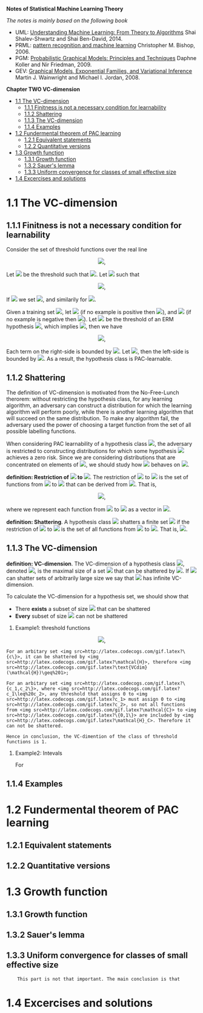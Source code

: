 **Notes of Statistical Machine Learning Theory**

*The notes is mainly based on the following book*

- UML: [Understanding Machine Learning: From Theory to Algorithms](https://www.cs.huji.ac.il/~shais/UnderstandingMachineLearning/understanding-machine-learning-theory-algorithms.pdf)  Shai Shalev-Shwartz and Shai Ben-David, 2014.
- PRML: [pattern recognition and machine learning](http://users.isr.ist.utl.pt/~wurmd/Livros/school/Bishop%20-%20Pattern%20Recognition%20And%20Machine%20Learning%20-%20Springer%20%202006.pdf) Christopher M. Bishop, 2006.
- PGM: [Probabilistic Graphical Models: Principles and Techniques](https://mitpress.mit.edu/books/probabilistic-graphical-models) Daphne Koller and Nir Friedman, 2009.
- GEV: [Graphical Models, Exponential Families, and Variational Inference](https://people.eecs.berkeley.edu/~wainwrig/Papers/WaiJor08_FTML.pdf) Martin J. Wainwright and Michael I. Jordan, 2008.

**Chapter TWO VC-dimension**


- [1.1 The VC-dimension](#11-the-vc-dimension)
  - [1.1.1 Finitness is not a necessary condition for learnability](#111-finitness-is-not-a-necessary-condition-for-learnability)
  - [1.1.2 Shattering](#112-shattering)
  - [1.1.3 The VC-dimension](#113-the-vc-dimension)
  - [1.1.4 Examples](#114-examples)
- [1.2 Fundermental theorem of PAC learning](#12-fundermental-theorem-of-pac-learning)
  - [1.2.1 Equivalent statements](#121-equivalent-statements)
  - [1.2.2 Quantitative versions](#122-quantitative-versions)
- [1.3 Growth function](#13-growth-function)
  - [1.3.1 Growth function](#131-growth-function)
  - [1.3.2 Sauer's lemma](#132-sauers-lemma)
  - [1.3.3 Uniform convergence for classes of small effective size](#133-uniform-convergence-for-classes-of-small-effective-size)
- [1.4 Excercises and solutions](#14-excercises-and-solutions)

# 1.1 The VC-dimension

## 1.1.1 Finitness is not a necessary condition for learnability

Consider the set of threshold functions over the real line

<div align=center>
<img src=http://latex.codecogs.com/gif.latex?\mathcal{H}%3D\{h_a(x)%3D\mathbb{I}_{[x\leq%20a]},a\in\mathbb{R}\}>,
</div align=center>

Let <img src=http://latex.codecogs.com/gif.latex?a^*> be the threshold such that <img src=http://latex.codecogs.com/gif.latex?L_\mathcal{D}(h^*)%3D0>. Let <img src=http://latex.codecogs.com/gif.latex?a_0%3Ca^*%3Ca_1> such that

<div align=center>
<img src=http://latex.codecogs.com/gif.latex?\mathop{\mathbb{P}}\limits_{x\sim\mathcal{D}_x}[x\in(a_0,a^*)]%3D\mathop{\mathbb{P}}\limits_{x\sim\mathcal{D}_x}[x\in(a^*,a_1)]%3D\epsilon>,
</div align=center>

If <img src=http://latex.codecogs.com/gif.latex?\mathcal{D}_x(-\infty,a^*)\leq\epsilon> we set <img src=http://latex.codecogs.com/gif.latex?a_0%3D-\infty>, and similarily for <img src=http://latex.codecogs.com/gif.latex?a_1>.

Given a training set <img src=http://latex.codecogs.com/gif.latex?S>, let <img src=http://latex.codecogs.com/gif.latex?b_0%3D\max\{x:(x,1)\in%20S\}> (if no example is positive then <img src=http://latex.codecogs.com/gif.latex?b_0%3D-\infty>), and <img src=http://latex.codecogs.com/gif.latex?b_1%3D\min\{x:(x,0)\in%20S\}> (if no example is negative then <img src=http://latex.codecogs.com/gif.latex?b_1%3D\infty>). Let <img src=http://latex.codecogs.com/gif.latex?b_S> be the threshold of an ERM hypothesis <img src=http://latex.codecogs.com/gif.latex?h_S>, which implies <img src=http://latex.codecogs.com/gif.latex?b_S\in(b_0,b_1)>, then we have

<div align=center>
<img src=http://latex.codecogs.com/gif.latex?\mathop{\mathbb{P}}\limits_{S\sim\mathcal{D}^m}[L_\mathcal{D}(h_S)%3C\epsilon]\leq\mathop{\mathbb{P}}\limits_{S\sim\mathcal{D}^m}[b_0%3Ca_0]+\mathop{\mathbb{P}}\limits_{S\sim\mathcal{D}^m}[b_1%3Ea_1]>,
</div align=center>

Each term on the right-side is bounded by <img src=http://latex.codecogs.com/gif.latex?(1-\epsilon)^m\leq%20e^{-\epsilon%20m}>. Let <img src=http://latex.codecogs.com/gif.latex?m%3E\log(2/\delta)/\epsilon>, then the left-side is bounded by <img src=http://latex.codecogs.com/gif.latex?\delta>. As a result, the hypothesis class is PAC-learnable.

## 1.1.2 Shattering

The definition of VC-dimension is motivated from the No-Free-Lunch therorem: without restricting the hypothesis class, for any learning algorithm, an adversary can construct a distribution for which the learning algorithm will perform poorly, while there is another learning algorithm that will succeed on the same distribution. To make any algorithm fail, the adversary used the power of choosing a target function from the set of all possible labelling functions.

When considering PAC learnability of a hypothesis class <img src=http://latex.codecogs.com/gif.latex?\mathcal{H}>, the adversary is restricted to constructing distributions for which some hypothesis <img src=http://latex.codecogs.com/gif.latex?h\in\mathcal{H}> achieves a zero risk. Since we are considering distributions that are concentrated on elements of <img src=http://latex.codecogs.com/gif.latex?C>, we should study how <img src=http://latex.codecogs.com/gif.latex?h\in\mathcal{H}> behaves on <img src=http://latex.codecogs.com/gif.latex?C>.

**definition: Restriction of <img src=http://latex.codecogs.com/gif.latex?\mathcal{H}> to <img src=http://latex.codecogs.com/gif.latex?C>**. The restriction of <img src=http://latex.codecogs.com/gif.latex?\mathcal{H}> to <img src=http://latex.codecogs.com/gif.latex?C> is the set of functions from <img src=http://latex.codecogs.com/gif.latex?C> to <img src=http://latex.codecogs.com/gif.latex?\{0,1\}> that can be derived from <img src=http://latex.codecogs.com/gif.latex?\mathcal{H}>. That is,

<div align=center>
<img src=http://latex.codecogs.com/gif.latex?\mathcal{H}_C%3D\{(h(c_1),\cdots,h(c_m):h\in\mathcal{H}\}>,
</div align=center>

where we represent each function from <img src=http://latex.codecogs.com/gif.latex?C> to <img src=http://latex.codecogs.com/gif.latex?\{0,1\}> as a vector in <img src=http://latex.codecogs.com/gif.latex?\{0,1\}^{|C|}>.

**definition: Shattering**. A hypothesis class <img src=http://latex.codecogs.com/gif.latex?\mathcal{H}> shatters a finite set <img src=http://latex.codecogs.com/gif.latex?C\in\mathcal{X}> if the restriction of <img src=http://latex.codecogs.com/gif.latex?\mathcal{H}> to <img src=http://latex.codecogs.com/gif.latex?C> is the set of all functions from <img src=http://latex.codecogs.com/gif.latex?C> to <img src=http://latex.codecogs.com/gif.latex?\{0,1\}>. That is, <img src=http://latex.codecogs.com/gif.latex?|\mathcal{H}_C|%3D2^{|C|}>.

## 1.1.3 The VC-dimension

**definition: VC-dimension**. The VC-dimension of a hypothesis class <img src=http://latex.codecogs.com/gif.latex?\mathcal{H}>, denoted <img src=http://latex.codecogs.com/gif.latex?\text{VCdim}(\mathcal{H})>, is the maximal size of a set <img src=http://latex.codecogs.com/gif.latex?C\subset\mathcal{X}> that can be shattered by <img src=http://latex.codecogs.com/gif.latex?\mathcal{H}>. If <img src=http://latex.codecogs.com/gif.latex?\mathcal{H}> can shatter sets of arbitrarily large size we say that <img src=http://latex.codecogs.com/gif.latex?\mathcal{H}> has infinite VC-dimension.

To calculate the VC-dimension for a hypothesis set, we should show that

  - There **exists** a subset of size <img src=http://latex.codecogs.com/gif.latex?d> that can be shattered
  - **Every** subset of size <img src=http://latex.codecogs.com/gif.latex?d+1> can not be shattered

1. Example1: threshold functions

<div align=center>
<img src=http://latex.codecogs.com/gif.latex?\mathcal{H}%20\{\mathbb{I}_{x\leq$20a}:a\in\mathbb{R}\}>,
</div align=center>
  
    For an arbitary set <img src=http://latex.codecogs.com/gif.latex?\{c\}>, it can be shattered by <img src=http://latex.codecogs.com/gif.latex?\mathcal{H}>, therefore <img src=http://latex.codecogs.com/gif.latex?\text{VCdim}(\mathcal{H})\geq%201>;

    For an arbitary set <img src=http://latex.codecogs.com/gif.latex?\{c_1,c_2\}>, where <img src=http://latex.codecogs.com/gif.latex?c_1\leq%20c_2>, any threshold that assigns 0 to <img src=http://latex.codecogs.com/gif.latex?c_1> must assign 0 to <img src=http://latex.codecogs.com/gif.latex?c_2>, so not all functions from <img src=http://latex.codecogs.com/gif.latex?\mathcal{C}> to <img src=http://latex.codecogs.com/gif.latex?\{0,1\}> are included by <img src=http://latex.codecogs.com/gif.latex?\mathcal{H}_C>. Therefore it can not be shattered.

    Hence in conclusion, the VC-dimention of the class of threshold functions is 1.

1. Example2: Intevals

    For 

## 1.1.4 Examples

# 1.2 Fundermental theorem of PAC learning

## 1.2.1 Equivalent statements

## 1.2.2 Quantitative versions

# 1.3 Growth function

## 1.3.1 Growth function

## 1.3.2 Sauer's lemma

## 1.3.3 Uniform convergence for classes of small effective size

        This part is not that important. The main conclusion is that 

# 1.4 Excercises and solutions